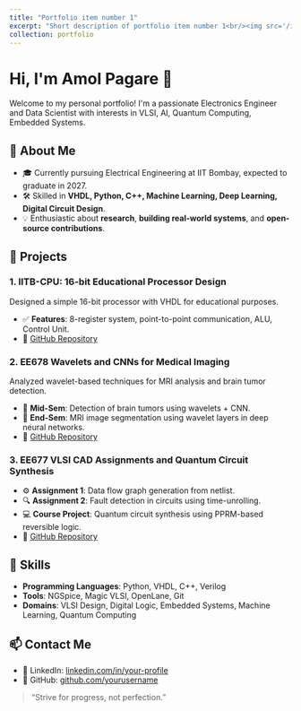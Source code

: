 ```yaml
---
title: "Portfolio item number 1"
excerpt: "Short description of portfolio item number 1<br/><img src='/images/500x300.png'>"
collection: portfolio
---
```


# Hi, I'm Amol Pagare 👋

Welcome to my personal portfolio! I'm a passionate Electronics Engineer and Data Scientist with interests in VLSI, AI, Quantum Computing, Embedded Systems. 


## 🚀 About Me

- 🎓 Currently pursuing Electrical Engineering at IIT Bombay, expected to graduate in 2027.
- 🛠️ Skilled in **VHDL, Python, C++, Machine Learning, Deep Learning, Digital Circuit Design**.
- 💡 Enthusiastic about **research**, **building real-world systems**, and **open-source contributions**.


## 📂 Projects

### 1. **IITB-CPU: 16-bit Educational Processor Design**
Designed a simple 16-bit processor with VHDL for educational purposes.
- ✅ **Features**: 8-register system, point-to-point communication, ALU, Control Unit.
- 🔗 [GitHub Repository](https://github.com/Amolpagare10/IITB-CPU)


### 2. **EE678 Wavelets and CNNs for Medical Imaging**
Analyzed wavelet-based techniques for MRI analysis and brain tumor detection.
- 🧠 **Mid-Sem**: Detection of brain tumors using wavelets + CNN.
- 🧩 **End-Sem**: MRI image segmentation using wavelet layers in deep neural networks.
- 🔗 [GitHub Repository](https://github.com/Amolpagare10/EE678-Wavelets)


### 3. **EE677 VLSI CAD Assignments and Quantum Circuit Synthesis**
- ⚙️ **Assignment 1**: Data flow graph generation from netlist.
- 🔍 **Assignment 2**: Fault detection in circuits using time-unrolling.
- 💻 **Course Project**: Quantum circuit synthesis using PPRM-based reversible logic.
- 🔗 [GitHub Repository](https://github.com/Amolpagare10/EE677-VLSI-CAD)

## 🧠 Skills

- **Programming Languages**: Python, VHDL, C++, Verilog
- **Tools**: NGSpice, Magic VLSI, OpenLane, Git
- **Domains**: VLSI Design, Digital Logic, Embedded Systems, Machine Learning, Quantum Computing


## 📫 Contact Me

<!-- - ✉️ Email: [your.email@example.com](mailto:your.email@example.com) -->
- 🔗 LinkedIn: [linkedin.com/in/your-profile](https://linkedin.com/in/amol-pagare-734967202)
- 🐙 GitHub: [github.com/yourusername](https://github.com/Amolpagare10)


> “Strive for progress, not perfection.”

